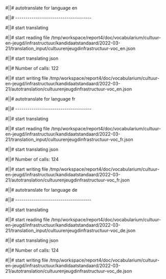 #||# autotranslate for language en  

#||# -------------------------------------  

#||# start translating  

#||# start reading file /tmp/workspace/report4/doc/vocabularium/cultuur-en-jeugd/infrastructuur/kandidaatstandaard/2022-03-21/translation_input/cultuurenjeugdinfrastructuur-voc_en.json  

#||# start translating json  

#||# Number of calls: 122  

#||# start writing file /tmp/workspace/report4/doc/vocabularium/cultuur-en-jeugd/infrastructuur/kandidaatstandaard/2022-03-21/autotranslation/cultuurenjeugdinfrastructuur-voc_en.json  

#||# autotranslate for language fr  

#||# -------------------------------------  

#||# start translating  

#||# start reading file /tmp/workspace/report4/doc/vocabularium/cultuur-en-jeugd/infrastructuur/kandidaatstandaard/2022-03-21/translation_input/cultuurenjeugdinfrastructuur-voc_fr.json  

#||# start translating json  

#||# Number of calls: 124  

#||# start writing file /tmp/workspace/report4/doc/vocabularium/cultuur-en-jeugd/infrastructuur/kandidaatstandaard/2022-03-21/autotranslation/cultuurenjeugdinfrastructuur-voc_fr.json  

#||# autotranslate for language de  

#||# -------------------------------------  

#||# start translating  

#||# start reading file /tmp/workspace/report4/doc/vocabularium/cultuur-en-jeugd/infrastructuur/kandidaatstandaard/2022-03-21/translation_input/cultuurenjeugdinfrastructuur-voc_de.json  

#||# start translating json  

#||# Number of calls: 124  

#||# start writing file /tmp/workspace/report4/doc/vocabularium/cultuur-en-jeugd/infrastructuur/kandidaatstandaard/2022-03-21/autotranslation/cultuurenjeugdinfrastructuur-voc_de.json  

